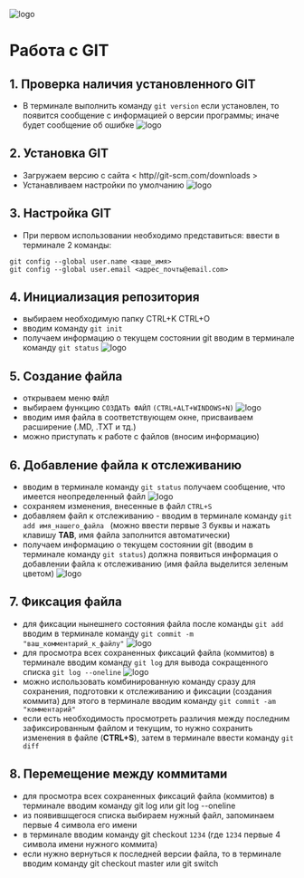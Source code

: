 ![logo](3.jpg)

# Работа с GIT

## 1. Проверка наличия установленного GIT
* В терминале выполнить команду 
```git version```
если установлен, то появится сообщение с информацией о версии программы; иначе будет сообщение об ошибке
![logo](1.png)


## 2. Установка GIT
* Загружаем версию с сайта 
< http//git-scm.com/downloads >
* Устанавливаем настройки по умолчанию
![logo](2.png)

## 3. Настройка GIT

* При первом использовании необходимо представиться: 
ввести в терминале 2 команды:
```
git config --global user.name <ваше_имя>
git config --global user.email <адрес_почты@email.com>
```

## 4. Инициализация репозитория

* выбираем необходимую папку
CTRL+K CTRL+O
* вводим команду 
```git init```
* получаем информацию о текущем состоянии git 
вводим в терминале команду 
 ```git status```
![logo](4.png)


## 5. Создание файла
* открываем меню `ФАЙЛ`
* выбираем функцию `СОЗДАТЬ ФАЙЛ` 
 ```(CTRL+ALT+WINDOWS+N)```
 ![logo](5.png)
* вводим имя файла в соответствующем окне, присваиваем расширение (.MD, .TXT и тд.)
* можно приступать к работе с файлов (вносим информацию)

## 6. Добавление файла к отслеживанию

* вводим в терминале команду 
 ```git status```
получаем сообщение, что имеется неопределенный файл
![logo](6.png)
* сохраняем изменения, внесенные в файл 
`CTRL+S`
* добавляем файл к отслеживанию - вводим в терминале команду ```git add имя_нашего_файла ```
(можно ввести первые 3 буквы и нажать клавишу **TAB**, имя файла заполнится автоматически)  
* получаем информацию о текущем состоянии git (вводим в терминале команду `git status`) должна появиться информация о добавлении файла к отслеживанию (имя файла выделится зеленым цветом)
![logo](7.png)

## 7. Фиксация файла

* для  фиксации нынешнего состояния файла после команды 
 ```git add```
  вводим в терминале команду 
  ```git commit -m "ваш_комментарий_к_файлу"```
![logo](8.png)
* для просмотра всех сохраненных фиксаций файла (коммитов) в терминале вводим команду 
`git log`
для вывода сокращенного списка 
`git log --oneline` 
![logo](9.png)
* можно использовать комбинированную команду сразу для сохранения, подготовки к отслеживанию и фиксации (создания коммита) для этого в терминале вводим команду 
 ```git commit -am "комментарий"```
* если есть необходимость просмотреть различия между последним зафиксированным файлом и текущим, то нужно сохранить изменения в файле (**CTRL+S**), затем в терминале ввести команду 
`git diff `


## 8. Перемещение между коммитами

* для просмотра всех сохраненных фиксаций файла (коммитов) в терминале вводим команду git log или git log --oneline
* из появившщегося списка выбираем нужный файл, запоминаем первые 4 символа его имени
* в терминале вводим команду git checkout `1234` (где `1234` первые 4 символа имени нужного коммита)
* если нужно вернуться к последней версии файла, то в терминале вводим команду git checkout master или git switch
